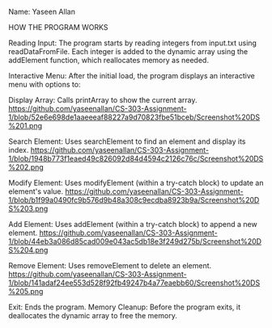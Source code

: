 Name: Yaseen Allan

HOW THE PROGRAM WORKS

Reading Input:
The program starts by reading integers from input.txt using readDataFromFile. Each integer is added to the dynamic array using the addElement function, which reallocates memory as needed.

Interactive Menu:
After the initial load, the program displays an interactive menu with options to:

Display Array: Calls printArray to show the current array.
https://github.com/yaseenallan/CS-303-Assignment-1/blob/52e6e698de1aaeeeaf88227a9d70823fbe51bceb/Screenshot%20DS%201.png

Search Element: Uses searchElement to find an element and display its index.
https://github.com/yaseenallan/CS-303-Assignment-1/blob/1948b773f1eaed49c826092d84d4594c2126c76c/Screenshot%20DS%202.png

Modify Element: Uses modifyElement (within a try-catch block) to update an element's value.
https://github.com/yaseenallan/CS-303-Assignment-1/blob/b1f99a0490fc9b576d9b48a308c9ecdba8923b9a/Screenshot%20DS%203.png

Add Element: Uses addElement (within a try-catch block) to append a new element.
https://github.com/yaseenallan/CS-303-Assignment-1/blob/44eb3a086d85cad009e043ac5db18e3f249d275b/Screenshot%20DS%204.png

Remove Element: Uses removeElement to delete an element.
https://github.com/yaseenallan/CS-303-Assignment-1/blob/141adaf24ee553d528f92fb49247b4a77eaebb60/Screenshot%20DS%205.png

Exit: Ends the program.
Memory Cleanup:
Before the program exits, it deallocates the dynamic array to free the memory.
